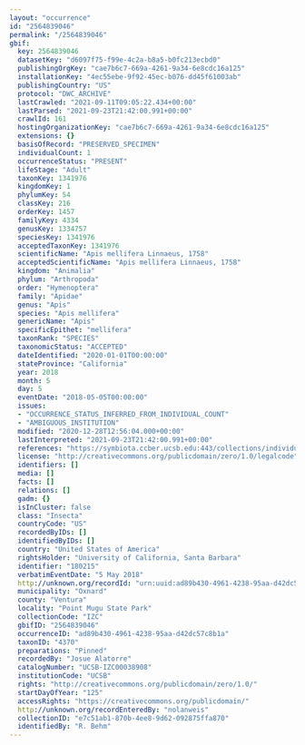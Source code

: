 ```yaml
---
layout: "occurrence"
id: "2564839046"
permalink: "/2564839046"
gbif:
  key: 2564839046
  datasetKey: "d6097f75-f99e-4c2a-b8a5-b0fc213ecbd0"
  publishingOrgKey: "cae7b6c7-669a-4261-9a34-6e8cdc16a125"
  installationKey: "4ec55ebe-9f92-45ec-b076-dd45f61003ab"
  publishingCountry: "US"
  protocol: "DWC_ARCHIVE"
  lastCrawled: "2021-09-11T09:05:22.434+00:00"
  lastParsed: "2021-09-23T21:42:00.991+00:00"
  crawlId: 161
  hostingOrganizationKey: "cae7b6c7-669a-4261-9a34-6e8cdc16a125"
  extensions: {}
  basisOfRecord: "PRESERVED_SPECIMEN"
  individualCount: 1
  occurrenceStatus: "PRESENT"
  lifeStage: "Adult"
  taxonKey: 1341976
  kingdomKey: 1
  phylumKey: 54
  classKey: 216
  orderKey: 1457
  familyKey: 4334
  genusKey: 1334757
  speciesKey: 1341976
  acceptedTaxonKey: 1341976
  scientificName: "Apis mellifera Linnaeus, 1758"
  acceptedScientificName: "Apis mellifera Linnaeus, 1758"
  kingdom: "Animalia"
  phylum: "Arthropoda"
  order: "Hymenoptera"
  family: "Apidae"
  genus: "Apis"
  species: "Apis mellifera"
  genericName: "Apis"
  specificEpithet: "mellifera"
  taxonRank: "SPECIES"
  taxonomicStatus: "ACCEPTED"
  dateIdentified: "2020-01-01T00:00:00"
  stateProvince: "California"
  year: 2018
  month: 5
  day: 5
  eventDate: "2018-05-05T00:00:00"
  issues:
  - "OCCURRENCE_STATUS_INFERRED_FROM_INDIVIDUAL_COUNT"
  - "AMBIGUOUS_INSTITUTION"
  modified: "2020-12-28T12:56:04.000+00:00"
  lastInterpreted: "2021-09-23T21:42:00.991+00:00"
  references: "https://symbiota.ccber.ucsb.edu:443/collections/individual/index.php?occid=180215"
  license: "http://creativecommons.org/publicdomain/zero/1.0/legalcode"
  identifiers: []
  media: []
  facts: []
  relations: []
  gadm: {}
  isInCluster: false
  class: "Insecta"
  countryCode: "US"
  recordedByIDs: []
  identifiedByIDs: []
  country: "United States of America"
  rightsHolder: "University of California, Santa Barbara"
  identifier: "180215"
  verbatimEventDate: "5 May 2018"
  http://unknown.org/recordId: "urn:uuid:ad89b430-4961-4238-95aa-d42dc57c8b1a"
  municipality: "Oxnard"
  county: "Ventura"
  locality: "Point Mugu State Park"
  collectionCode: "IZC"
  gbifID: "2564839046"
  occurrenceID: "ad89b430-4961-4238-95aa-d42dc57c8b1a"
  taxonID: "4370"
  preparations: "Pinned"
  recordedBy: "Josue Alatorre"
  catalogNumber: "UCSB-IZC00038908"
  institutionCode: "UCSB"
  rights: "http://creativecommons.org/publicdomain/zero/1.0/"
  startDayOfYear: "125"
  accessRights: "https://creativecommons.org/publicdomain/"
  http://unknown.org/recordEnteredBy: "nolanweis"
  collectionID: "e7c51ab1-870b-4ee8-9d62-092875ffa870"
  identifiedBy: "R. Behm"
---
```

